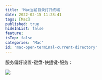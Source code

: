 ```yaml
---
title: 'Mac当前目录打开终端'
date: 2022-02-15 11:28:41
tags: [Mac]
published: true
hideInList: false
feature: 
isTop: false
categories: 'Mac'
id: 'mac-open-terminal-current-directory'
---
```


服务偏好设置-键盘-快捷键-服务：

![](https://haibing.xyz/post-images/1645005084412.png)



<!-- more -->

